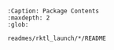 ```{include} readmes/rktl_launch/README.md
```

```{toctree}
:Caption: Package Contents
:maxdepth: 2
:glob:

readmes/rktl_launch/*/README
```